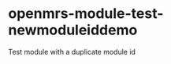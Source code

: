 openmrs-module-test-newmoduleiddemo
===================================

Test module with a duplicate module id